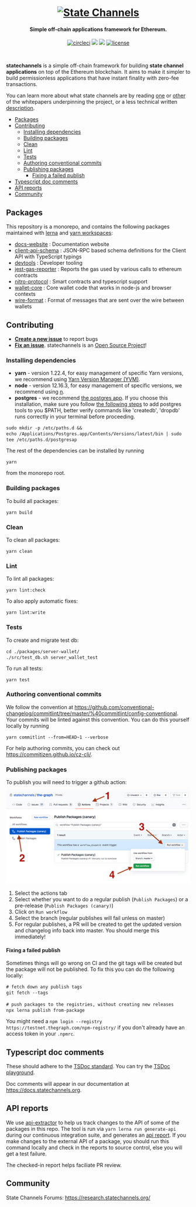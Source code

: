 <h1 align="center">
  <br>
  <a href="https://statechannels.org"><img src="./logo.svg" alt="State Channels" width="350"></a>
</h1>

<h4 align="center">Simple off-chain applications framework for Ethereum.</h4>

<p align="center">
  <a href="https://circleci.com/gh/statechannels/statechannels/tree/master"><img src="https://circleci.com/gh/statechannels/statechannels/tree/master.svg?style=shield" alt="circleci"></a>
  <a href="https://lernajs.io/"><img src="https://img.shields.io/badge/maintained%20with-lerna-cc00ff.svg"/></a>
  <a href="https://research.statechannels.org/"><img src="https://img.shields.io/badge/Forums-Chat-blue"/></a>
  <a href="./LICENSE"><img src="https://img.shields.io/badge/license-MIT-blue.svg" alt="license"></a>
</p>
<br>

**statechannels** is a simple off-chain framework for building **state channel applications** on top of the Ethereum blockchain. It aims to make it simpler to build permissionless applications that have instant finality with zero-fee transactions.

You can learn more about what state channels are by reading [one](https://l4.ventures/papers/statechannels.pdf) or [other](https://magmo.com/force-move-games.pdf) of the whitepapers underpinning the project, or a less technical written [description](https://medium.com/blockchannel/state-channel-for-dummies-part-2-2ffef52220eb).

- [Packages](#packages)
- [Contributing](#contributing)
  - [Installing dependencies](#installing-dependencies)
  - [Building packages](#building-packages)
  - [Clean](#clean)
  - [Lint](#lint)
  - [Tests](#tests)
  - [Authoring conventional commits](#authoring-conventional-commits)
  - [Publishing packages](#publishing-packages)
    - [Fixing a failed publish](#fixing-a-failed-publish)
- [Typescript doc comments](#typescript-doc-comments)
- [API reports](#api-reports)
- [Community](#community)

## Packages

This repository is a monorepo, and contains the following packages maintained with [lerna](https://github.com/lerna/lerna) and [yarn workspaces](https://yarnpkg.com/lang/en/docs/workspaces/):

- [docs-website](./packages/docs-website/website) : Documentation website
- [client-api-schema](./packages/client-api-schema) : JSON-RPC based schema definitions for the Client API with TypeScript typings
- [devtools](./packages/devtools) : Developer tooling
- [jest-gas-reporter](./packages/jest-gas-reporter) : Reports the gas used by various calls to ethereum contracts
- [nitro-protocol](./packages/nitro-protocol) : Smart contracts and typescript support
- [wallet-core](./packages/wallet-core) : Core wallet code that works in node-js and browser contexts
- [wire-format](./packages/wire-format) : Format of messages that are sent over the wire between wallets

## Contributing

- **[Create a new issue](https://github.com/statechannels/monorepo/issues/new)** to report bugs
- **[Fix an issue](https://github.com/statechannels/statechannels/issues?state=open)**. statechannels is an [Open Source Project](.github/CONTRIBUTING.md)!

### Installing dependencies
  * **yarn** - version 1.22.4, for easy management of specific Yarn versions, we recommend using [Yarn Version Manager (YVM)](https://github.com/tophat/yvm).
  * **node** - version 12.16.3, for easy management of specific versions, we recommend using [n](https://github.com/tj/n).
  * **postgres** - we recommend [the postgres app](https://postgresapp.com/). If you choose this installation, make sure you follow [the following steps](https://postgresapp.com/documentation/install.html) to add postgres tools to you $PATH, better verify commands like 'createdb', 'dropdb' runs correctly in your terminal before proceeding.

```shell
sudo mkdir -p /etc/paths.d &&
echo /Applications/Postgres.app/Contents/Versions/latest/bin | sudo tee /etc/paths.d/postgresap
```

The rest of the dependencies can be installed by running

```shell
yarn
```

from the monorepo root.

### Building packages

To build all packages:

```shell
yarn build
```

### Clean

To clean all packages:

```shell
yarn clean
```

### Lint

To lint all packages:

```shell
yarn lint:check
```

To also apply automatic fixes:

```shell
yarn lint:write
```

### Tests

To create and migrate test db:
```shell
cd ./packages/server-wallet/
./src/test_db.sh server_wallet_test
``` 

To run all tests:

```shell
yarn test
```

### Authoring conventional commits

We follow the convention at https://github.com/conventional-changelog/commitlint/tree/master/%40commitlint/config-conventional. Your commits will be linted against this convention. You can do this yourself locally by running

```shell
yarn commitlint --from=HEAD~1 --verbose
```

For help authoring commits, you can check out https://commitizen.github.io/cz-cli/.

### Publishing packages

To publish you will need to trigger a github action:

![publishing via a github](./notes/publishing.png)

1. Select the actions tab
2. Select whether you want to do a regular publish (`Publish Packages`) or a pre-release (`Publish Packages (canary)`)
3. Click on `Run workflow`
4. Select the branch (regular publishes will fail unless on master)
5. For regular publishes, a PR will be created to get the updated version and changelog info back into master. You should merge this immediately!

#### Fixing a failed publish

Sometimes things will go wrong on CI and the git tags will be created but the package will not be published.
To fix this you can do the following locally:

```
# fetch down any publish tags
git fetch --tags

# push packages to the registries, without creating new releases
npx lerna publish from-package
```

You might need a `npm login --registry https://testnet.thegraph.com/npm-registry/` if you don't
already have an access token in your `.npmrc`.

## Typescript doc comments

These should adhere to the [TSDoc standard](https://github.com/Microsoft/tsdoc). You can try the [TSDoc playground](https://microsoft.github.io/tsdoc/).

Doc comments will appear in our documentation at https://docs.statechannels.org.

## API reports
We use [api-extractor](https://api-extractor.com/) to help us track changes to the API of some of the packages in this repo. The tool is run via `yarn lerna run generate-api` during our continuous integration suite, and generates an [api report](https://api-extractor.com/pages/setup/configure_api_report/). If you make changes to the external API of a package, you should run this command locally and check in the reports to source control, else you will get a test failure. 

The checked-in report helps faciliate PR review.


## Community

State Channels Forums: https://research.statechannels.org/
